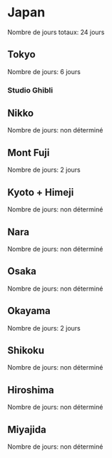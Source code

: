 # Japan

Nombre de jours totaux: 24 jours

## Tokyo

Nombre de jours: 6 jours

### Studio Ghibli

## Nikko
Nombre de jours: non déterminé

## Mont Fuji
Nombre de jours: 2 jours

## Kyoto + Himeji
Nombre de jours: non déterminé

## Nara
Nombre de jours: non déterminé

## Osaka
Nombre de jours: non déterminé

## Okayama
Nombre de jours: 2 jours

## Shikoku
Nombre de jours: non déterminé

## Hiroshima
Nombre de jours: non déterminé

## Miyajida
Nombre de jours: non déterminé

